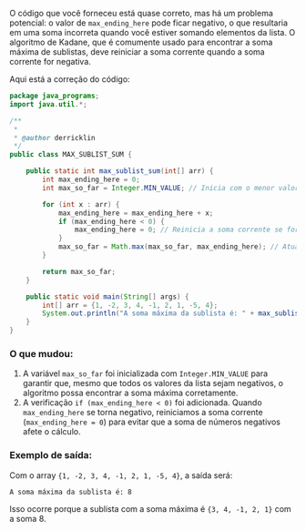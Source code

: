 O código que você forneceu está quase correto, mas há um problema potencial: o valor de `max_ending_here` pode ficar negativo, o que resultaria em uma soma incorreta quando você estiver somando elementos da lista. O algoritmo de Kadane, que é comumente usado para encontrar a soma máxima de sublistas, deve reiniciar a soma corrente quando a soma corrente for negativa.

Aqui está a correção do código:

```java
package java_programs;
import java.util.*;

/**
 *
 * @author derricklin
 */
public class MAX_SUBLIST_SUM {

    public static int max_sublist_sum(int[] arr) {
        int max_ending_here = 0;
        int max_so_far = Integer.MIN_VALUE; // Inicia com o menor valor possível para garantir que qualquer soma seja maior.

        for (int x : arr) {
            max_ending_here = max_ending_here + x;
            if (max_ending_here < 0) {
                max_ending_here = 0; // Reinicia a soma corrente se for negativa.
            }
            max_so_far = Math.max(max_so_far, max_ending_here); // Atualiza a soma máxima
        }

        return max_so_far;
    }

    public static void main(String[] args) {
        int[] arr = {1, -2, 3, 4, -1, 2, 1, -5, 4};
        System.out.println("A soma máxima da sublista é: " + max_sublist_sum(arr));
    }
}
```

### O que mudou:
1. A variável `max_so_far` foi inicializada com `Integer.MIN_VALUE` para garantir que, mesmo que todos os valores da lista sejam negativos, o algoritmo possa encontrar a soma máxima corretamente.
2. A verificação `if (max_ending_here < 0)` foi adicionada. Quando `max_ending_here` se torna negativo, reiniciamos a soma corrente (`max_ending_here = 0`) para evitar que a soma de números negativos afete o cálculo.

### Exemplo de saída:
Com o array `{1, -2, 3, 4, -1, 2, 1, -5, 4}`, a saída será:

```
A soma máxima da sublista é: 8
```

Isso ocorre porque a sublista com a soma máxima é `{3, 4, -1, 2, 1}` com a soma 8.